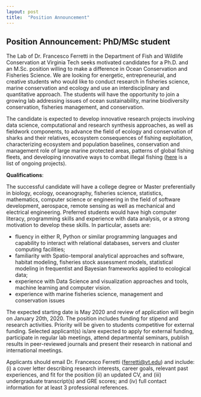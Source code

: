 ```yaml
---
layout: post
title:  "Position Announcement"
---
```



## Position Announcement: PhD/MSc student

The Lab of Dr. Francesco Ferretti in the Department of Fish and Wildlife Conservation at Virginia Tech seeks motivated candidates for a Ph.D. and an M.Sc. position willing to make a difference in Ocean Conservation and Fisheries Science. We are looking for energetic, entrepreneurial, and creative students who would like to conduct research in fisheries science, marine conservation and ecology and use an interdisciplinary and quantitative approach. The students will have the opportunity to join a growing lab addressing issues of ocean sustainability, marine biodiversity conservation, fisheries management, and conservation. 

The candidate is expected to develop innovative research projects involving data science, computational and research synthesis approaches, as well as fieldwork components, to advance the field of ecology and conservation of sharks and their relatives, ecosystem consequences of fishing exploitation, characterizing ecosystem and population baselines, conservation and management role of large marine protected areas, patterns of global fishing fleets, and developing innovative ways to combat illegal fishing ([here](01-Projects.html) is a list of ongoing projects).


**Qualifications**:

The successful candidate will have a college degree or Master preferentially in biology, ecology, oceanography, fisheries science, statistics, mathematics, computer science or engineering in the field of software development, aerospace, remote sensing as well as mechanical and electrical engineering. Preferred students would have high computer literacy, programming skills and experience with data analysis, or a strong motivation to develop these skills. In particular, assets are:

 - fluency in either R, Python or similar programming languages and capability to interact with relational databases, servers and cluster computing facilities; 
 - familiarity with Spatio-temporal analytical approaches and software, habitat modeling, fisheries stock assessment models, statistical modeling in frequentist and Bayesian frameworks applied to ecological data; 
 - experience with Data Science and visualization approaches and tools, machine learning and computer vision.
 - experience with marine fisheries science, management and conservation issues 



The expected starting date is May 2020 and review of application will begin on January 20th, 2020. The position includes funding for stipend and research activities. Priority will be given to students competitive for external funding. Selected applicant(s) is/are expected to apply for external funding, participate in regular lab meetings, attend departmental seminars, publish results in peer-reviewed journals and present their research in national and international meetings. 

Applicants should email Dr. Francesco Ferretti (ferretti@vt.edu) and include: (i) a cover letter describing research interests, career goals, relevant past experiences, and fit for the position (ii) an updated CV, and (iii) undergraduate transcript(s) and GRE scores; and (iv) full contact information for at least 3 professional references.
